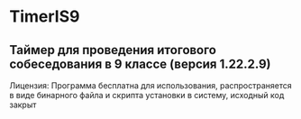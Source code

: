 # TimerIS9
Таймер для проведения итогового собеседования в 9 классе (версия 1.22.2.9)
----------
Лицензия: Программа бесплатна для использования, распространяется в виде бинарного файла и скрипта установки в систему, исходный код закрыт
